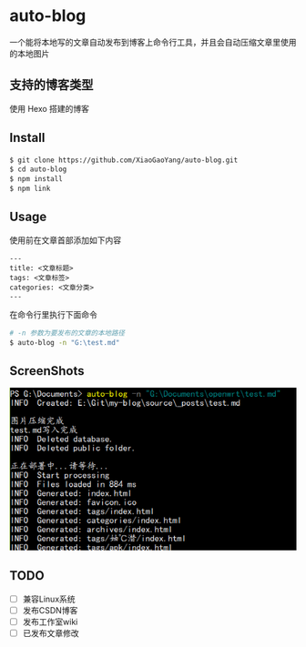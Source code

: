 # auto-blog

一个能将本地写的文章自动发布到博客上命令行工具，并且会自动压缩文章里使用的本地图片

## 支持的博客类型

使用 Hexo 搭建的博客

## Install

```bash
$ git clone https://github.com/XiaoGaoYang/auto-blog.git
$ cd auto-blog
$ npm install
$ npm link
```

## Usage

使用前在文章首部添加如下内容
```
---
title: <文章标题>
tags: <文章标签>
categories: <文章分类>
---
```

在命令行里执行下面命令

```bash
# -n 参数为要发布的文章的本地路径
$ auto-blog -n "G:\test.md"
```

## ScreenShots

![使用](./screenshots/1.png)

## TODO

+ [ ] 兼容Linux系统
+ [ ] 发布CSDN博客
+ [ ] 发布工作室wiki
+ [ ] 已发布文章修改
